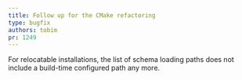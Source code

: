 ```yaml
---
title: Follow up for the CMake refactoring
type: bugfix
authors: tobim
pr: 1249
---
```


For relocatable installations, the list of schema loading paths does not include
a build-time configured path any more.
